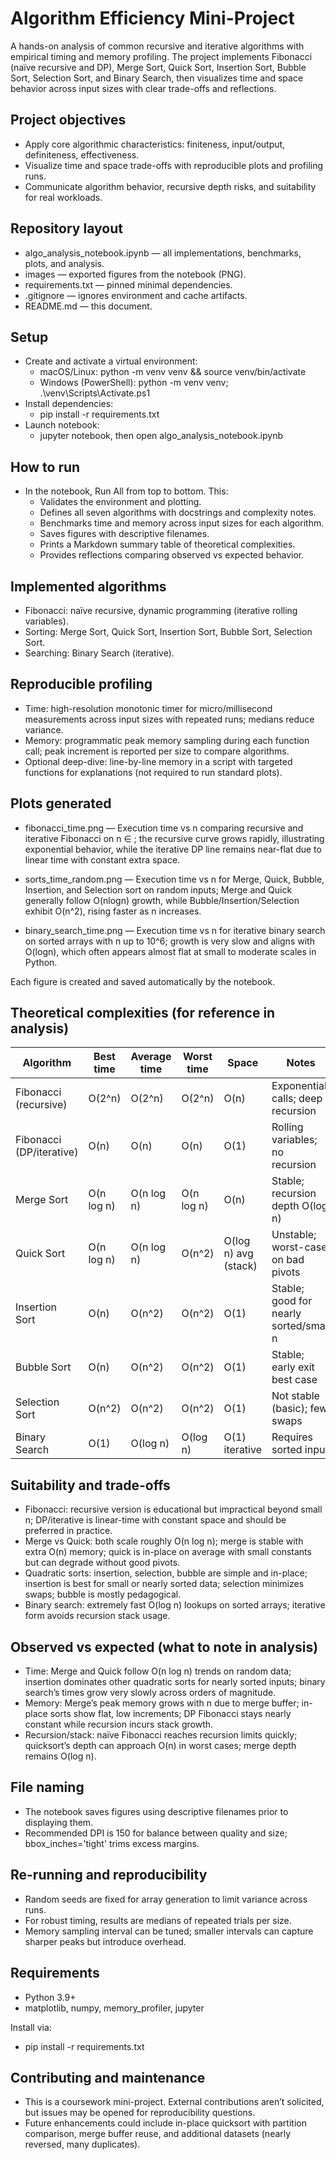# Algorithm Efficiency Mini-Project

A hands-on analysis of common recursive and iterative algorithms with empirical timing and memory profiling. The project implements Fibonacci (naïve recursive and DP), Merge Sort, Quick Sort, Insertion Sort, Bubble Sort, Selection Sort, and Binary Search, then visualizes time and space behavior across input sizes with clear trade-offs and reflections.

## Project objectives
- Apply core algorithmic characteristics: finiteness, input/output, definiteness, effectiveness.
- Visualize time and space trade-offs with reproducible plots and profiling runs.
- Communicate algorithm behavior, recursive depth risks, and suitability for real workloads.

## Repository layout
- algo_analysis_notebook.ipynb — all implementations, benchmarks, plots, and analysis.
- images — exported figures from the notebook (PNG).
- requirements.txt — pinned minimal dependencies.
- .gitignore — ignores environment and cache artifacts.
- README.md — this document.

## Setup
- Create and activate a virtual environment:
  - macOS/Linux: python -m venv venv && source venv/bin/activate
  - Windows (PowerShell): python -m venv venv; .\venv\Scripts\Activate.ps1
- Install dependencies:
  - pip install -r requirements.txt
- Launch notebook:
  - jupyter notebook, then open algo_analysis_notebook.ipynb

## How to run
- In the notebook, Run All from top to bottom. This:
  - Validates the environment and plotting.
  - Defines all seven algorithms with docstrings and complexity notes.
  - Benchmarks time and memory across input sizes for each algorithm.
  - Saves figures with descriptive filenames.
  - Prints a Markdown summary table of theoretical complexities.
  - Provides reflections comparing observed vs expected behavior.

## Implemented algorithms
- Fibonacci: naïve recursive, dynamic programming (iterative rolling variables).
- Sorting: Merge Sort, Quick Sort, Insertion Sort, Bubble Sort, Selection Sort.
- Searching: Binary Search (iterative).

## Reproducible profiling
- Time: high-resolution monotonic timer for micro/millisecond measurements across input sizes with repeated runs; medians reduce variance.
- Memory: programmatic peak memory sampling during each function call; peak increment is reported per size to compare algorithms.
- Optional deep-dive: line-by-line memory in a script with targeted functions for explanations (not required to run standard plots).

## Plots generated
- fibonacci_time.png — Execution time vs n comparing recursive and iterative Fibonacci on n ∈ ; the recursive curve grows rapidly, illustrating exponential behavior, while the iterative DP line remains near-flat due to linear time with constant extra space.

- sorts_time_random.png — Execution time vs n for Merge, Quick, Bubble, Insertion, and Selection sort on random inputs; Merge and Quick generally follow O(nlogn) growth, while Bubble/Insertion/Selection exhibit O(n^2), rising faster as n increases.

- binary_search_time.png — Execution time vs n for iterative binary search on sorted arrays with n up to 10^6; growth is very slow and aligns with O(logn), which often appears almost flat at small to moderate scales in Python.

Each figure is created and saved automatically by the notebook.

## Theoretical complexities (for reference in analysis)
| Algorithm | Best time | Average time | Worst time | Space | Notes |
|---|---|---|---|---|---|
| Fibonacci (recursive) | O(2^n) | O(2^n) | O(2^n) | O(n) | Exponential calls; deep recursion |
| Fibonacci (DP/iterative) | O(n) | O(n) | O(n) | O(1) | Rolling variables; no recursion |
| Merge Sort | O(n log n) | O(n log n) | O(n log n) | O(n) | Stable; recursion depth O(log n) |
| Quick Sort | O(n log n) | O(n log n) | O(n^2) | O(log n) avg (stack) | Unstable; worst-case on bad pivots |
| Insertion Sort | O(n) | O(n^2) | O(n^2) | O(1) | Stable; good for nearly sorted/small n |
| Bubble Sort | O(n) | O(n^2) | O(n^2) | O(1) | Stable; early exit best case |
| Selection Sort | O(n^2) | O(n^2) | O(n^2) | O(1) | Not stable (basic); few swaps |
| Binary Search | O(1) | O(log n) | O(log n) | O(1) iterative | Requires sorted input |

## Suitability and trade-offs
- Fibonacci: recursive version is educational but impractical beyond small n; DP/iterative is linear-time with constant space and should be preferred in practice.
- Merge vs Quick: both scale roughly O(n log n); merge is stable with extra O(n) memory; quick is in-place on average with small constants but can degrade without good pivots.
- Quadratic sorts: insertion, selection, bubble are simple and in-place; insertion is best for small or nearly sorted data; selection minimizes swaps; bubble is mostly pedagogical.
- Binary search: extremely fast O(log n) lookups on sorted arrays; iterative form avoids recursion stack usage.

## Observed vs expected (what to note in analysis)
- Time: Merge and Quick follow O(n log n) trends on random data; insertion dominates other quadratic sorts for nearly sorted inputs; binary search’s times grow very slowly across orders of magnitude.
- Memory: Merge’s peak memory grows with n due to merge buffer; in-place sorts show flat, low increments; DP Fibonacci stays nearly constant while recursion incurs stack growth.
- Recursion/stack: naïve Fibonacci reaches recursion limits quickly; quicksort’s depth can approach O(n) in worst cases; merge depth remains O(log n).

## File naming
- The notebook saves figures using descriptive filenames prior to displaying them.
- Recommended DPI is 150 for balance between quality and size; bbox_inches='tight' trims excess margins.

## Re-running and reproducibility
- Random seeds are fixed for array generation to limit variance across runs.
- For robust timing, results are medians of repeated trials per size.
- Memory sampling interval can be tuned; smaller intervals can capture sharper peaks but introduce overhead.

## Requirements
- Python 3.9+
- matplotlib, numpy, memory_profiler, jupyter

Install via:
- pip install -r requirements.txt

## Contributing and maintenance
- This is a coursework mini-project. External contributions aren’t solicited, but issues may be opened for reproducibility questions.
- Future enhancements could include in-place quicksort with partition comparison, merge buffer reuse, and additional datasets (nearly reversed, many duplicates).
